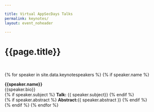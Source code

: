 ```yaml
---

title: Virtual AppSecDays Talks
permalink: keynotes/
layout: event_noheader

---
```


# {{page.title}}
<br>
<div class="keynote-full">

{% for speaker in site.data.keynotespeakers %}
		{% if speaker.name %}
		<div>
		    <a name="{{speaker.name}}"><img style="background-image: url(/assets/images/keynotes/{{speaker.image | default: 'owasp_logo.png'}});{{speaker.style}};"></a>
		</div>
		<div class='keynote-info'>
			<a><strong>{{speaker.name}}</strong></a>
			<br>
			{{speaker.bio}}
			<br>
			{% if speaker.subject %}
				<strong>Talk:</strong> {{ speaker.subject}}
			{% endif %}
			<br>
			{% if speaker.abstract %}
				<strong>Abstract:</strong>{{ speaker.abstract }}
			{% endif %}
		</div>
		{% endif %}
	{% endfor %}
</div>
